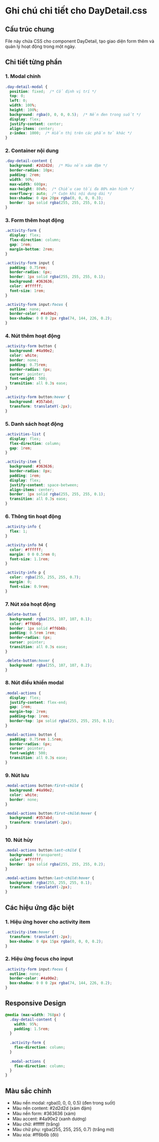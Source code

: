 # Ghi chú chi tiết cho DayDetail.css

## Cấu trúc chung
File này chứa CSS cho component DayDetail, tạo giao diện form thêm và quản lý hoạt động trong một ngày.

## Chi tiết từng phần

### 1. Modal chính
```css
.day-detail-modal {
  position: fixed;  /* Cố định vị trí */
  top: 0;
  left: 0;
  width: 100%;
  height: 100%;
  background: rgba(0, 0, 0, 0.5);  /* Nền đen trong suốt */
  display: flex;
  justify-content: center;
  align-items: center;
  z-index: 1000;  /* Hiển thị trên các phần tử khác */
}
```

### 2. Container nội dung
```css
.day-detail-content {
  background: #2d2d2d;  /* Màu nền xám đậm */
  border-radius: 10px;
  padding: 2rem;
  width: 90%;
  max-width: 600px;
  max-height: 80vh;  /* Chiều cao tối đa 80% màn hình */
  overflow-y: auto;  /* Cuộn khi nội dung dài */
  box-shadow: 0 4px 20px rgba(0, 0, 0, 0.3);
  border: 1px solid rgba(255, 255, 255, 0.1);
}
```

### 3. Form thêm hoạt động
```css
.activity-form {
  display: flex;
  flex-direction: column;
  gap: 1rem;
  margin-bottom: 2rem;
}

.activity-form input {
  padding: 0.75rem;
  border-radius: 6px;
  border: 1px solid rgba(255, 255, 255, 0.1);
  background: #363636;
  color: #ffffff;
  font-size: 1rem;
}

.activity-form input:focus {
  outline: none;
  border-color: #4a90e2;
  box-shadow: 0 0 0 2px rgba(74, 144, 226, 0.2);
}
```

### 4. Nút thêm hoạt động
```css
.activity-form button {
  background: #4a90e2;
  color: white;
  border: none;
  padding: 0.75rem;
  border-radius: 6px;
  cursor: pointer;
  font-weight: 500;
  transition: all 0.3s ease;
}

.activity-form button:hover {
  background: #357abd;
  transform: translateY(-2px);
}
```

### 5. Danh sách hoạt động
```css
.activities-list {
  display: flex;
  flex-direction: column;
  gap: 1rem;
}

.activity-item {
  background: #363636;
  border-radius: 8px;
  padding: 1rem;
  display: flex;
  justify-content: space-between;
  align-items: center;
  border: 1px solid rgba(255, 255, 255, 0.1);
  transition: all 0.3s ease;
}
```

### 6. Thông tin hoạt động
```css
.activity-info {
  flex: 1;
}

.activity-info h4 {
  color: #ffffff;
  margin: 0 0 0.5rem 0;
  font-size: 1.1rem;
}

.activity-info p {
  color: rgba(255, 255, 255, 0.7);
  margin: 0;
  font-size: 0.9rem;
}
```

### 7. Nút xóa hoạt động
```css
.delete-button {
  background: rgba(255, 107, 107, 0.1);
  color: #ff6b6b;
  border: 1px solid #ff6b6b;
  padding: 0.5rem 1rem;
  border-radius: 6px;
  cursor: pointer;
  transition: all 0.3s ease;
}

.delete-button:hover {
  background: rgba(255, 107, 107, 0.2);
}
```

### 8. Nút điều khiển modal
```css
.modal-actions {
  display: flex;
  justify-content: flex-end;
  gap: 1rem;
  margin-top: 2rem;
  padding-top: 1rem;
  border-top: 1px solid rgba(255, 255, 255, 0.1);
}

.modal-actions button {
  padding: 0.75rem 1.5rem;
  border-radius: 6px;
  cursor: pointer;
  font-weight: 500;
  transition: all 0.3s ease;
}
```

### 9. Nút lưu
```css
.modal-actions button:first-child {
  background: #4a90e2;
  color: white;
  border: none;
}

.modal-actions button:first-child:hover {
  background: #357abd;
  transform: translateY(-2px);
}
```

### 10. Nút hủy
```css
.modal-actions button:last-child {
  background: transparent;
  color: #ffffff;
  border: 1px solid rgba(255, 255, 255, 0.2);
}

.modal-actions button:last-child:hover {
  background: rgba(255, 255, 255, 0.1);
  transform: translateY(-2px);
}
```

## Các hiệu ứng đặc biệt

### 1. Hiệu ứng hover cho activity item
```css
.activity-item:hover {
  transform: translateY(-2px);
  box-shadow: 0 4px 15px rgba(0, 0, 0, 0.2);
}
```

### 2. Hiệu ứng focus cho input
```css
.activity-form input:focus {
  outline: none;
  border-color: #4a90e2;
  box-shadow: 0 0 0 2px rgba(74, 144, 226, 0.2);
}
```

## Responsive Design
```css
@media (max-width: 768px) {
  .day-detail-content {
    width: 95%;
    padding: 1.5rem;
  }
  
  .activity-form {
    flex-direction: column;
  }
  
  .modal-actions {
    flex-direction: column;
  }
}
```

## Màu sắc chính
- Màu nền modal: rgba(0, 0, 0, 0.5) (đen trong suốt)
- Màu nền content: #2d2d2d (xám đậm)
- Màu nền form: #363636 (xám)
- Màu accent: #4a90e2 (xanh dương)
- Màu chữ: #ffffff (trắng)
- Màu chữ phụ: rgba(255, 255, 255, 0.7) (trắng mờ)
- Màu xóa: #ff6b6b (đỏ) 